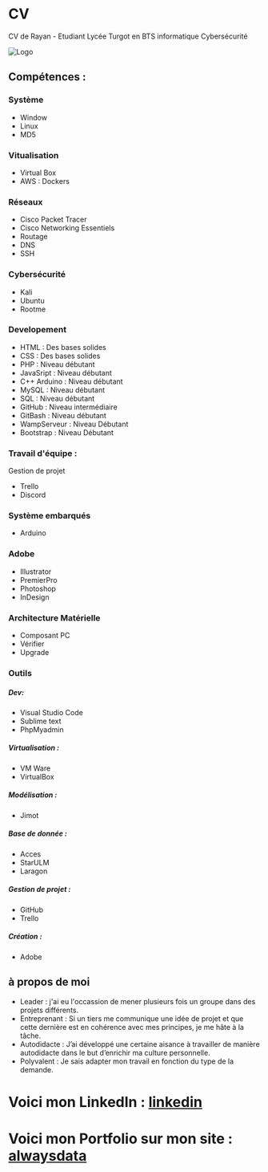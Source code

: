 # CV
CV de Rayan - Etudiant Lycée Turgot en BTS informatique Cybersécurité

![Logo](https://github.com/Kbnn-z/CV/assets/115071427/2287ac02-329c-4861-9fb8-116ad8cbc2da)

## Compétences :
### Système
- Window
- Linux
- MD5

### Vitualisation
- Virtual Box 
- AWS : Dockers

### Réseaux
- Cisco Packet Tracer
- Cisco Networking Essentiels
- Routage
- DNS
- SSH

### Cybersécurité
- Kali
- Ubuntu
- Rootme

### Developement
- HTML : Des bases solides
- CSS : Des bases solides
- PHP : Niveau débutant
- JavaSript : Niveau débutant
- C++ Arduino : Niveau débutant
- MySQL : Niveau débutant
- SQL : Niveau débutant
- GitHub : Niveau intermédiaire
- GitBash : Niveau débutant
- WampServeur : Niveau Débutant
- Bootstrap : Niveau Débutant

### Travail d'équipe :
Gestion de projet
- Trello
- Discord

### Système embarqués
- Arduino

### Adobe
- Illustrator
- PremierPro
- Photoshop
- InDesign

### Architecture Matérielle
- Composant PC
- Vérifier
- Upgrade

### Outils

##### Dev:
- Visual Studio Code
- Sublime text
- PhpMyadmin

##### Virtualisation :
- VM Ware
- VirtualBox

##### Modélisation :
- Jimot

##### Base de donnée : 
- Acces
- StarULM
- Laragon

##### Gestion de projet :
- GitHub
- Trello

##### Création :
- Adobe

## à propos de moi
- Leader : j'ai eu l'occassion de mener plusieurs fois un groupe dans des projets différents.
- Entreprenant : Si un tiers me communique une idée de projet et que cette dernière est en cohérence avec mes principes, je me hâte à la tâche.
- Autodidacte : J’ai développé une certaine aisance à travailler de manière autodidacte dans le but d’enrichir ma culture personnelle.
- Polyvalent : Je sais adapter mon travail en fonction du type de la demande.

# Voici mon LinkedIn : [linkedin](https://www.linkedin.com/in/rayan-belabaci-64934b221/)
# Voici mon Portfolio sur mon site : [alwaysdata](https://rayanblbc.alwaysdata.net/)

